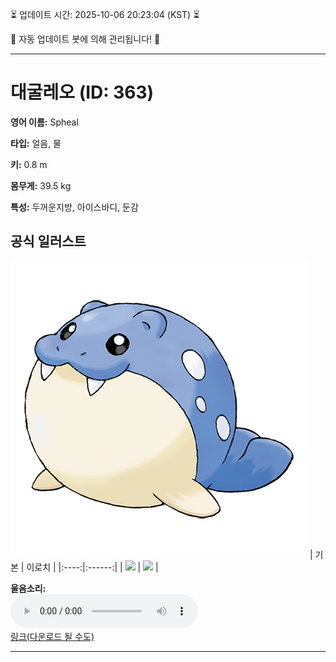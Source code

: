 
⏳ 업데이트 시간: 2025-10-06 20:23:04 (KST) ⏳

🤖 자동 업데이트 봇에 의해 관리됩니다! 🤖

---

# 대굴레오 (ID: 363)
**영어 이름:** Spheal

**타입:** 얼음, 물

**키:** 0.8 m

**몸무게:** 39.5 kg

**특성:** 두꺼운지방, 아이스바디, 둔감

## 공식 일러스트
![](https://raw.githubusercontent.com/PokeAPI/sprites/master/sprites/pokemon/other/official-artwork/363.png)
| 기본 | 이로치 |
|:----:|:------:|
| <img src="http://play.pokemonshowdown.com/sprites/ani/spheal.gif" width="200"> | <img src="http://play.pokemonshowdown.com/sprites/ani-shiny/spheal.gif" width="200"> |

**울음소리:**<br><audio controls src="https://raw.githubusercontent.com/PokeAPI/cries/main/cries/pokemon/latest/363.ogg"></audio><br> [링크(다운로드 될 수도)](https://raw.githubusercontent.com/PokeAPI/cries/main/cries/pokemon/latest/363.ogg)


---
